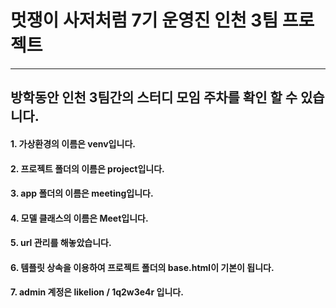 # **멋쟁이 사저처럼 7기 운영진 인천 3팀 프로젝트**

------

## 방학동안 인천 3팀간의 스터디 모임 주차를 확인 할 수 있습니다.

#### 1. 가상환경의 이름은 venv입니다. 

#### 2. 프로젝트 폴더의 이름은  project입니다.

#### 3. app 폴더의 이름은 meeting입니다.

#### 4. 모델 클래스의 이름은 Meet입니다.

#### 5. url 관리를 해놓았습니다.

#### 6. 템플릿 상속을 이용하여 프로젝트 폴더의 base.html이 기본이 됩니다.

#### 7. admin 계정은 likelion / 1q2w3e4r 입니다.

